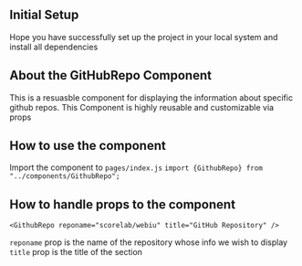 ## Initial Setup

Hope you have successfully set up the project in your local system and install all dependencies

## About the GitHubRepo Component

This is a resuasble component for displaying the information about specific github repos. This Component is highly reusable and customizable via props

## How to use the component

Import the component to `pages/index.js`
`import {GithubRepo} from "../components/GithubRepo";`

## How to handle props to the component

```
<GithubRepo reponame="scorelab/webiu" title="GitHub Repository" />
```

`reponame` prop is the name of the repository whose info we wish to display
`title` prop is the title of the section
